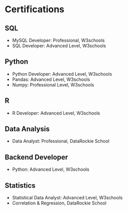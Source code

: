 # Certifications

## SQL
- MySQL Developer: Professional, W3schools
- SQL Developer: Advanced Level, W3schools

## Python
- Python Developer: Advanced Level, W3schools
- Pandas: Advanced Level, W3schools
- Numpy: Professional Level, W3schools

## R
- R Developer: Advanced Level, W3schools
  
## Data Analysis
- Data Analyst: Professional, DataRockie School
  
## Backend Developer
- Python: Advanced Level, W3schools

## Statistics
- Statistical Data Analyst: Advanced Level, W3schools
- Correlation & Regression, DataRockie School



